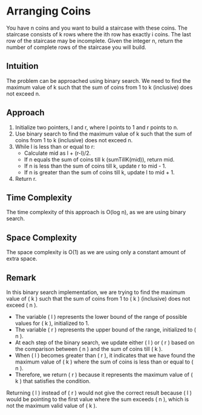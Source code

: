 # Arranging Coins

You have n coins and you want to build a staircase with these coins. The staircase consists of k rows where the ith row has exactly i coins. The last row of the staircase may be incomplete. Given the integer n, return the number of complete rows of the staircase you will build.

## Intuition

The problem can be approached using binary search. We need to find the maximum value of k such that the sum of coins from 1 to k (inclusive) does not exceed n.

## Approach

1. Initialize two pointers, l and r, where l points to 1 and r points to n.
2. Use binary search to find the maximum value of k such that the sum of coins from 1 to k (inclusive) does not exceed n.
3. While l is less than or equal to r:
   - Calculate mid as l + (r-l)/2.
   - If n equals the sum of coins till k (sumTillK(mid)), return mid.
   - If n is less than the sum of coins till k, update r to mid - 1.
   - If n is greater than the sum of coins till k, update l to mid + 1.
4. Return r.

## Time Complexity

The time complexity of this approach is O(log n), as we are using binary search.

## Space Complexity

The space complexity is O(1) as we are using only a constant amount of extra space.

## Remark

In this binary search implementation, we are trying to find the maximum value of \( k \) such that the sum of coins from 1 to \( k \) (inclusive) does not exceed \( n \). 

- The variable \( l \) represents the lower bound of the range of possible values for \( k \), initialized to 1.
- The variable \( r \) represents the upper bound of the range, initialized to \( n \).
- At each step of the binary search, we update either \( l \) or \( r \) based on the comparison between \( n \) and the sum of coins till \( k \).
- When \( l \) becomes greater than \( r \), it indicates that we have found the maximum value of \( k \) where the sum of coins is less than or equal to \( n \).
- Therefore, we return \( r \) because it represents the maximum value of \( k \) that satisfies the condition.

Returning \( l \) instead of \( r \) would not give the correct result because \( l \) would be pointing to the first value where the sum exceeds \( n \), which is not the maximum valid value of \( k \).